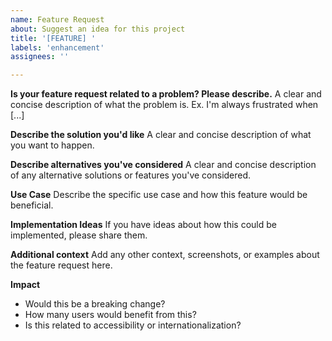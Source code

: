 ```yaml
---
name: Feature Request
about: Suggest an idea for this project
title: '[FEATURE] '
labels: 'enhancement'
assignees: ''

---
```


**Is your feature request related to a problem? Please describe.**
A clear and concise description of what the problem is. Ex. I'm always frustrated when [...]

**Describe the solution you'd like**
A clear and concise description of what you want to happen.

**Describe alternatives you've considered**
A clear and concise description of any alternative solutions or features you've considered.

**Use Case**
Describe the specific use case and how this feature would be beneficial.

**Implementation Ideas**
If you have ideas about how this could be implemented, please share them.

**Additional context**
Add any other context, screenshots, or examples about the feature request here.

**Impact**
- Would this be a breaking change?
- How many users would benefit from this?
- Is this related to accessibility or internationalization?
